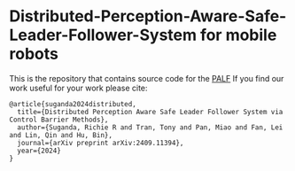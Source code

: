 # Distributed-Perception-Aware-Safe-Leader-Follower-System for mobile robots

This is the repository that contains source code for the [PALF](https://richieryu.github.io/palf.github.io)
If you find our work useful for your work please cite:
```
@article{suganda2024distributed,
  title={Distributed Perception Aware Safe Leader Follower System via Control Barrier Methods},
  author={Suganda, Richie R and Tran, Tony and Pan, Miao and Fan, Lei and Lin, Qin and Hu, Bin},
  journal={arXiv preprint arXiv:2409.11394},
  year={2024}
}
```
